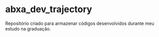 # abxa_dev_trajectory
Repositório criado para armazenar códigos desenvolvidos durante meu estudo na graduação. 
